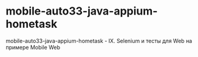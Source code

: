 # mobile-auto33-java-appium-hometask
mobile-auto33-java-appium-hometask - IX. Selenium и тесты для Web на примере Mobile Web
